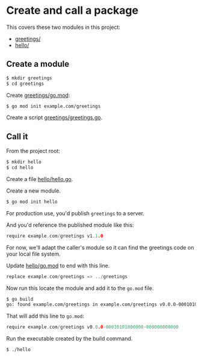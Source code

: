 # Create and call a package

This covers these two modules in this project:

- [greetings/](/greetings/)
- [hello/](/hello/)


## Create a module

```sh
$ mkdir greetings
$ cd greetings
```

Create [greetings/go.mod](/greetings/go.mod):

```sh
$ go mod init example.com/greetings
```

Create a script [greetings/greetings.go](/greetings/greetings.mod).


## Call it

From the project root:

```sh
$ mkdir hello
$ cd hello
```

Create a file [hello/hello.go](/hello/hello.go).

Create a new module.

```sh
$ go mod init hello
```

For production use, you'd publish `greetings` to a server.

And you'd reference the published module like this:

```go
require example.com/greetings v1.1.0
```

For now, we'll adapt the caller's module so it can find the greetings code on your local file system.

Update [hello/go.mod](/hello/hello.go) to end with this line.

```go
replace example.com/greetings => ../greetings
```

Now run this locate the module and add it to the `go.mod` file.

```sh
$ go build
go: found example.com/greetings in example.com/greetings v0.0.0-00010101000000-000000000000
```

That will add this line to `go.mod`:

```go
require example.com/greetings v0.0.0-00010101000000-000000000000
```

Run the executable created by the build command.

```sh
$ ./hello
```
